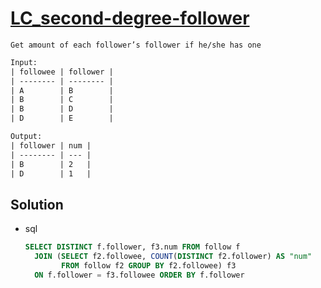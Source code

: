 # [LC_second-degree-follower](https://leetcode.com/problems/second-degree-follower)

```en
Get amount of each follower’s follower if he/she has one
```

```txt
Input:
| followee | follower |
| -------- | -------- |
| A        | B        |
| B        | C        |
| B        | D        |
| D        | E        |

Output:
| follower | num |
| -------- | --- |
| B        | 2   |
| D        | 1   |
```

## Solution

* sql

  ```sql
  SELECT DISTINCT f.follower, f3.num FROM follow f
    JOIN (SELECT f2.followee, COUNT(DISTINCT f2.follower) AS "num"
          FROM follow f2 GROUP BY f2.followee) f3
    ON f.follower = f3.followee ORDER BY f.follower
  ```
